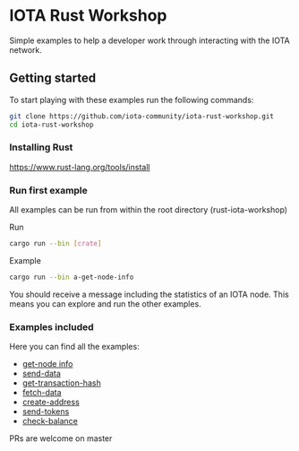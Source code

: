 # IOTA Rust Workshop
Simple examples to help a developer work through interacting with the IOTA network.

## Getting started
To start playing with these examples run the following commands:

```bash
git clone https://github.com/iota-community/iota-rust-workshop.git
cd iota-rust-workshop
```

### Installing Rust
https://www.rust-lang.org/tools/install

### Run first example
All examples can be run from within the root directory (rust-iota-workshop)

Run
```bash
cargo run --bin [crate]
```

Example
```bash
cargo run --bin a-get-node-info
```

You should receive a message including the statistics of an IOTA node. This means you can explore and run the other examples.

### Examples included
Here you can find all the examples:

- [get-node info](./a-get-node-info/README.md)
- [send-data](./b-send-data/README.md)
- [get-transaction-hash](./c-get-transaction-hash/README.md)
- [fetch-data](./d-fetch-data/README.md)
- [create-address](./e-generate-address/README.md)
- [send-tokens](./f-send-tokens/README.md)
- [check-balance](./g-check-balance/README.md)



PRs are welcome on master
